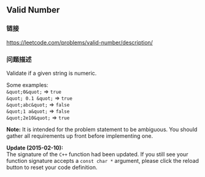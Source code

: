 ## Valid Number  
### 链接  
https://leetcode.com/problems/valid-number/description/  
### 问题描述
Validate if a given string is numeric.

Some examples:<br />
`&quot;0&quot;` =&gt; `true`<br />
`&quot; 0.1 &quot;` =&gt; `true`<br />
`&quot;abc&quot;` =&gt; `false`<br />
`&quot;1 a&quot;` =&gt; `false`<br />
`&quot;2e10&quot;` =&gt; `true`

**Note:** It is intended for the problem statement to be ambiguous. You should gather all requirements up front before implementing one.

**Update (2015-02-10):**<br />
The signature of the `C++` function had been updated. If you still see your function signature accepts a `const char *` argument, please click the reload button to reset your code definition.
